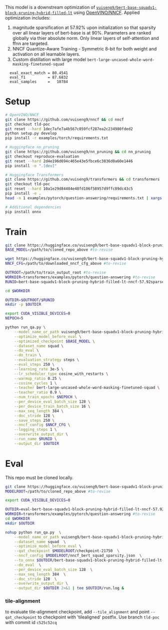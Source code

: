This model is a downstream optimization of [```vuiseng9/bert-base-squadv1-block-pruning-hybrid-filled-lt```](https://huggingface.co/vuiseng9/bert-base-squadv1-block-pruning-hybrid-filled-lt) using [OpenVINO/NNCF](https://github.com/openvinotoolkit/nncf). Applied optimization includes:
1. magnitude sparsification at 57.92% upon initialization so that sparsity over all linear layers of bert-base is at 90%. Parameters are ranked globally via thier absolute norm. Only linear layers of self-attention and ffnn are targeted.
2. NNCF Quantize-Aware Training - Symmetric 8-bit for both weight and activation on all learnable layers.
3. Custom distillation with large model ```bert-large-uncased-whole-word-masking-finetuned-squad```  

```
  eval_exact_match = 80.4541
  eval_f1          = 87.6832
  eval_samples     =   10784
``` 

# Setup
```bash
# OpenVINO/NNCF
git clone https://github.com/vuiseng9/nncf && cd nncf
git checkout tld-poc
git reset --hard 1dec7afe7a4b567c059fcf287ea2c234980fded2
python setup.py develop
pip install -r examples/torch/requirements.txt

# Huggingface nn_pruning
git clone https://github.com/vuiseng9/nn_pruning && cd nn_pruning
git checkout reproduce-evaluation
git reset --hard 2d4e196d694c465e43e5fbce6c3836d0a60e1446
pip install -e ".[dev]"

# Huggingface Transformers
git clone https://github.com/vuiseng9/transformers && cd transformers
git checkout tld-poc
git reset --hard 10a1e29d84484e48fd106f58957d9ffc89dc43c5
pip install -e .
head -n 1 examples/pytorch/question-answering/requirements.txt | xargs -i pip install {}

# Additional dependencies
pip install onnx
```

# Train

```bash
git clone https://huggingface.co/vuiseng9/bert-base-squadv1-block-pruning-hybrid-filled-lt
BASE_MODEL=/path/to/cloned_repo_above #to-revise

wget https://huggingface.co/vuiseng9/bert-base-squadv1-block-pruning-hybrid-filled-lt-nncf-57.92sparse-qat-lt/raw/main/nncf_bert_squad_sparsity.json
NNCF_CFG=/path/to/downloaded_nncf_cfg_above #to-revise

OUTROOT=/path/to/train_output_root #to-revise
WORKDIR=transformers/examples/pytorch/question-answering #to-revise
RUNID=bert-base-squadv1-block-pruning-hybrid-filled-lt-nncf-57.92sparse-qat-lt

cd $WORKDIR

OUTDIR=$OUTROOT/$RUNID
mkdir -p $OUTDIR

export CUDA_VISIBLE_DEVICES=0
NEPOCH=5

python run_qa.py \
    --model_name_or_path vuiseng9/bert-base-squadv1-block-pruning-hybrid \
    --optimize_model_before_eval \
    --optimized_checkpoint $BASE_MODEL \
    --dataset_name squad \
    --do_eval \
    --do_train \
    --evaluation_strategy steps \
    --eval_steps 250 \
    --learning_rate 3e-5 \
    --lr_scheduler_type cosine_with_restarts \
    --warmup_ratio 0.25 \
    --cosine_cycles 1 \
    --teacher bert-large-uncased-whole-word-masking-finetuned-squad \
    --teacher_ratio 0.9 \
    --num_train_epochs $NEPOCH \
    --per_device_eval_batch_size 128 \
    --per_device_train_batch_size 16 \
    --max_seq_length 384 \
    --doc_stride 128 \
    --save_steps 250 \
    --nncf_config $NNCF_CFG \
    --logging_steps 1 \
    --overwrite_output_dir \
    --run_name $RUNID \
    --output_dir $OUTDIR
```

# Eval
This repo must be cloned locally.
```bash
git clone https://huggingface.co/vuiseng9/bert-base-squadv1-block-pruning-hybrid-filled-lt-nncf-57.92sparse-qat-lt
MODELROOT=/path/to/cloned_repo_above #to-revise

export CUDA_VISIBLE_DEVICES=0

OUTDIR=eval-bert-base-squadv1-block-pruning-hybrid-filled-lt-nncf-57.92sparse-qat-lt
WORKDIR=transformers/examples/pytorch/question-answering #to-revise
cd $WORKDIR
mkdir $OUTDIR

nohup python run_qa.py  \
    --model_name_or_path vuiseng9/bert-base-squadv1-block-pruning-hybrid  \
    --dataset_name squad  \
    --optimize_model_before_eval \
    --qat_checkpoint $MODELROOT/checkpoint-21750  \
    --nncf_config $MODELROOT/nncf_bert_squad_sparsity.json  \
    --to_onnx $OUTDIR/bert-base-squadv1-block-pruning-hybrid-filled-lt-nncf-57.92sparse-qat-lt.onnx  \
    --do_eval  \
    --per_device_eval_batch_size 128  \
    --max_seq_length 384  \
    --doc_stride 128  \
    --overwrite_output_dir \
    --output_dir $OUTDIR 2>&1 | tee $OUTDIR/run.log &
```
### tile-alignment
to evaluate tile-alignment checkpoint, add ```--tile_alignment``` and point ```--qat_checkpoint``` to checkpoint with 'tilealigned' postfix. Use branch ```tld-poc``` with commit id ```c525c52cq```